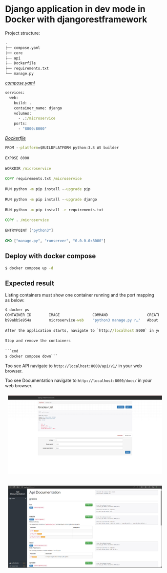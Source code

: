 # Django application in dev mode in Docker with djangorestframework 

Project structure:

```cmd
.
├── compose.yaml
├── core
├── api
├── Dockerfile
├── requirements.txt
└── manage.py

```

[_compose.yaml_](docker-compose.yaml)

```cmd
services:
  web:
    build: .
    container_name: django
    volumes:
      - .:/microservice
    ports:
      - "8000:8000"
```

[_Dockerfile_](Dockerfile)

```cmd
FROM --platform=$BUILDPLATFORM python:3.8 AS builder

EXPOSE 8000

WORKDIR /microservice

COPY requirements.txt /microservice

RUN python -m pip install --upgrade pip

RUN python -m pip install --upgrade django

RUN python -m pip install -r requirements.txt

COPY . /microservice

ENTRYPOINT ["python3"]

CMD ["manage.py", "runserver", "0.0.0.0:8000"]
```

## Deploy with docker compose

```cmd
$ docker compose up -d
```

## Expected result

Listing containers must show one container running and the port mapping as below:

````cmd
$ docker ps
CONTAINER ID        IMAGE               COMMAND                  CREATED              STATUS              PORTS                    NAMES
b99abb5e954a        microservice-web    "python3 manage.py r…"   About a minute ago   Up About a minute   0.0.0.0:8000->8000/tcp   django```

After the application starts, navigate to `http://localhost:8000` in your web browser:

Stop and remove the containers

```cmd
$ docker compose down```
````

Too see API navigate to `http://localhost:8000/api/v1/` in your web browser.

Too see Documentation navigate to `http://localhost:8000/docs/` in your web browser.

<img
    style="margin: 10px"
    src="./example/api.png"
  />

<img
    style="margin: 10px"
    src="./example/doc.png"
  />
